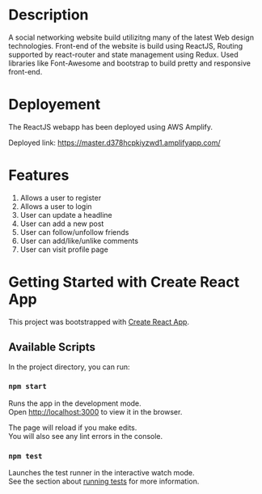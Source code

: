 # Description
A social networking website build utilizitng many of the latest Web design technologies. Front-end of the website is build using ReactJS, Routing supported by react-router and state management using Redux. Used libraries like Font-Awesome and bootstrap to build pretty and responsive front-end.

# Deployement
The ReactJS webapp has been deployed using AWS Amplify.

Deployed link: https://master.d378hcpkiyzwd1.amplifyapp.com/

# Features
  1. Allows a user to register
  2. Allows a user to login
  3. User can update a headline
  4. User can add a new post
  5. User can follow/unfollow friends
  6. User can add/like/unlike comments
  7. User can visit profile page


# Getting Started with Create React App

This project was bootstrapped with [Create React App](https://github.com/facebook/create-react-app).

## Available Scripts

In the project directory, you can run:

### `npm start`

Runs the app in the development mode.\
Open [http://localhost:3000](http://localhost:3000) to view it in the browser.

The page will reload if you make edits.\
You will also see any lint errors in the console.

### `npm test`

Launches the test runner in the interactive watch mode.\
See the section about [running tests](https://facebook.github.io/create-react-app/docs/running-tests) for more information.

